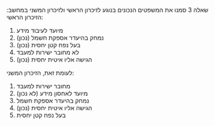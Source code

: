 שאלה 3
סמנו את המשפטים הנכונים בנוגע לזיכרון הראשי ולזיכרון המשני במחשב:
הזיכרון הראשי:

1. מיועד לעיבוד מידע
2. נמחק בהיעדר אספקת חשמל (נכון)
3. בעל נפח קטן יחסית (נכון)
4. לא מחובר ישירות למעבד
5. הגישה אליו איטית יחסית (נכון)


לעומת זאת, הזיכרון המשני:
1. מחובר ישירות למעבד
2. מיועד לאחסון מידע (לא נכון)
3. נמחק בהיעדר אספקת חשמל
4. הגישה אליו איטית יחסית (נכון)
5. בעל נפח קטן יחסית